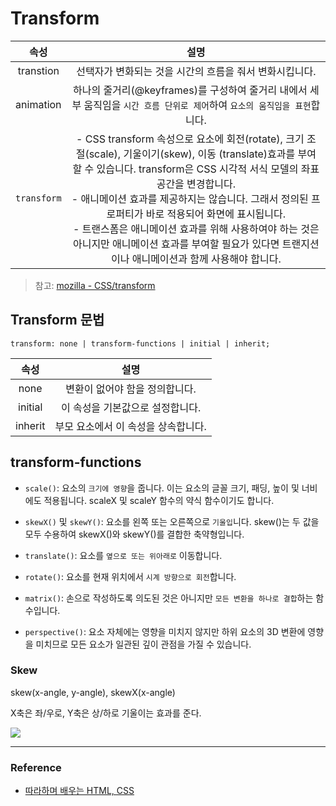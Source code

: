 # Transform

|속성|설명|
|:-:|:-:|
|transtion|선택자가 변화되는 것을 시간의 흐름을 줘서 변화시킵니다.|
|animation|하나의 줄거리(@keyframes)를 구성하여 줄거리 내에서 세부 움직임을 `시간 흐름 단위로 제어`하여 `요소의 움직임을 표현`합니다.|
|`transform`|- CSS transform 속성으로 요소에 회전(rotate), 크기 조절(scale), 기울이기(skew), 이동 (translate)효과를 부여할 수 있습니다. transform은 CSS 시각적 서식 모델의 좌표 공간을 변경합니다.<br>- 애니메이션 효과를 제공하지는 않습니다. 그래서 정의된 프로퍼티가 바로 적용되어 화면에 표시됩니다.<br>- 트랜스폼은 애니메이션 효과를 위해 사용하여야 하는 것은 아니지만 애니메이션 효과를 부여할 필요가 있다면 트랜지션이나 애니메이션과 함께 사용해야 합니다.|

>참고: [mozilla - CSS/transform](https://developer.mozilla.org/ko/docs/Web/CSS/transform)

## Transform 문법

```transform: none | transform-functions | initial | inherit;```

|속성|설명|
|:-:|:-:|
|none|변환이 없어야 함을 정의합니다.|
|initial|이 속성을 기본값으로 설정합니다.|
|inherit|부모 요소에서 이 속성을 상속합니다.|

## transform-functions 

- `scale()`: 요소의 `크기에 영향`을 줍니다. 이는 요소의 글꼴 크기, 패딩, 높이 및 너비에도 적용됩니다. scaleX 및 scaleY 함수의 약식 함수이기도 합니다.

- `skewX()` 및 `skewY()`: 요소를 왼쪽 또는 오른쪽으로 `기울입`니다. skew()는 두 값을 모두 수용하여 skewX()와 skewY()를 결합한 축약형입니다.

- `translate()`: 요소를 `옆으로 또는 위아래로` 이동합니다.

- `rotate()`: 요소를 현재 위치에서 `시계 방향으로 회전`합니다.

- `matrix()`: 손으로 작성하도록 의도된 것은 아니지만 `모든 변환을 하나로 결합`하는 함수입니다.

- `perspective()`: 요소 자체에는 영향을 미치지 않지만 하위 요소의 3D 변환에 영향을 미치므로 모든 요소가 일관된 깊이 관점을 가질 수 있습니다.

### Skew

skew(x-angle, y-angle), skewX(x-angle)

X축은 좌/우로, Y축은 상/하로 기울이는 효과를 준다. 

![](https://velog.velcdn.com/images/qorjiwon/post/91f51375-27e3-4da3-9767-013767ae8291/image.png)

---

### Reference

- [따라하며 배우는 HTML, CSS](https://www.inflearn.com/course/%EB%94%B0%EB%9D%BC%ED%95%98%EB%A9%B0-%EB%B0%B0%EC%9A%B0%EB%8A%94-html-css/dashboard)